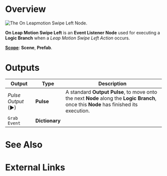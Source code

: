 # Overview

![The On Leapmotion Swipe Left Node.]()

**On Leap Motion Swipe Left** is an **Event Listener** **Node** used for executing a **Logic Branch** when a *Leap Motion Swipe Left Action* occurs.

[**Scope**](../../overview.md#scopes): **Scene**, **Prefab**.


# Outputs

|Output|Type|Description|
|---|---|---|
|*Pulse Output* (►)|**Pulse**|A standard **Output Pulse**, to move onto the next **Node** along the **Logic Branch**, once this **Node** has finished its execution.|
| `Grab Event` | **Dictionary** | |

# See Also

# External Links

